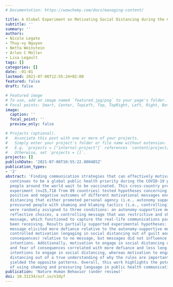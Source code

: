 ```yaml
---
# Documentation: https://wowchemy.com/docs/managing-content/

title: A Global Experiment on Motivating Social Distancing during the COVID-19 Pandemic
subtitle: ''
summary: ''
authors:
- Nicole Legate
- Thuy-vy Nguyen
- Netta Weinstein
- Arlen C Moller
- Lisa Legault
tags: []
categories: []
date: -01-01
lastmod: 2021-07-06T12:55:24+02:00
featured: false
draft: false

# Featured image
# To use, add an image named `featured.jpg/png` to your page's folder.
# Focal points: Smart, Center, TopLeft, Top, TopRight, Left, Right, BottomLeft, Bottom, BottomRight.
image:
  caption: ''
  focal_point: ''
  preview_only: false

# Projects (optional).
#   Associate this post with one or more of your projects.
#   Simply enter your project's folder or file name without extension.
#   E.g. `projects = ["internal-project"]` references `content/project/deep-learning/index.md`.
#   Otherwise, set `projects = []`.
projects: []
publishDate: '2021-07-06T10:55:22.800485Z'
publication_types:
- '2'
abstract: 'Finding communication strategies that can effectively motivate social distancing
  continues to be a global public health priority during the COVID-19 pandemic as
  people around the world wait to be vaccinated. This cross-country preregistered
  experiment (n=25,718 from 89 countries) tested hypotheses concerning generalizable
  positive and negative outcomes of different motivational messages encouraging social
  distancing that either promoted personal agency (i.e., autonomy supportive), or
  pressured people with shaming and blaming tactics (i.e., controlling). Participants
  were randomly assigned to three conditions: an autonomy-supportive message promoting
  reflective choices, a controlling message that was restrictive and shaming, or no
  message, which functioned to capture the real-life communications participants had
  been receiving. Results partially supported experimental hypotheses: the controlling
  message elicited more defiance relative to the autonomy-supportive message and increased
  controlled motivation (engaging in social distancing out of guilt and fear of social
  consequences) relative to no message, but messages did not influence behavioral
  intentions. Additionally, motivation to engage in social distancing out of guilt
  and fear of consequences correlated with more defiance and less long-term behavioral
  intentions to engage in social distancing, whereas motivation to engage in social
  distancing out of a true understanding of why the rules are important and necessary
  yielded the opposite patterns. Overall, this work highlights the potential harm
  of using shaming and pressuring language in public health communication.'
publication: 'Nature Human Behavior (under review)'
doi: 10.31234/osf.io/n3dyf
---
```

